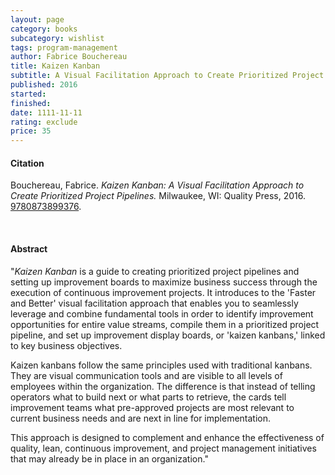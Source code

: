 ```yaml
---
layout: page
category: books
subcategory: wishlist
tags: program-management
author: Fabrice Bouchereau
title: Kaizen Kanban
subtitle: A Visual Facilitation Approach to Create Prioritized Project Pipelines
published: 2016
started:
finished:
date: 1111-11-11
rating: exclude
price: 35
---
```


#### Citation

Bouchereau, Fabrice. *Kaizen Kanban: A Visual Facilitation Approach to Create Prioritized Project Pipelines.* Milwaukee, WI: Quality Press, 2016. [9780873899376](https://asq.org/quality-press/display-item?item=H1514).

<br>

#### Abstract

"*Kaizen Kanban* is a guide to creating prioritized project pipelines and setting up improvement boards to maximize business success through the execution of continuous improvement projects. It introduces to the 'Faster and Better' visual facilitation approach that enables you to seamlessly leverage and combine fundamental tools in order to identify improvement opportunities for entire value streams, compile them in a prioritized project pipeline, and set up improvement display boards, or 'kaizen kanbans,' linked to key business objectives.

Kaizen kanbans follow the same principles used with traditional kanbans. They are visual communication tools and are visible to all levels of employees within the organization. The difference is that instead of telling operators what to build next or what parts to retrieve, the cards tell improvement teams what pre-approved projects are most relevant to current business needs and are next in line for implementation.

This approach is designed to complement and enhance the effectiveness of quality, lean, continuous improvement, and project management initiatives that may already be in place in an organization."
